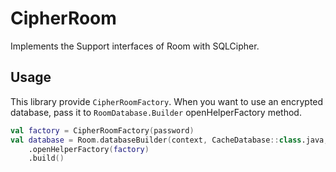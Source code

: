 # CipherRoom

Implements the Support interfaces of Room with SQLCipher.

## Usage
This library provide `CipherRoomFactory`.
When you want to use an encrypted database, pass it to `RoomDatabase.Builder` openHelperFactory method.

```kotlin
val factory = CipherRoomFactory(password)
val database = Room.databaseBuilder(context, CacheDatabase::class.java, "db_name")
    .openHelperFactory(factory)
    .build()
```
